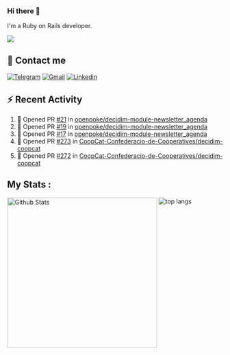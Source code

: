 ### Hi there 👋

I'm a Ruby on Rails developer.

<img src="https://komarev.com/ghpvc/?username=antopalidi&color=blueviolet">

## 📩 Contact me 
[![Telegram](https://img.shields.io/badge/Telegram-2CA5E0?style=for-the-badge&logo=telegram&logoColor=white)](https://t.me/anna_top)
[![Gmail](https://img.shields.io/badge/email-D14836?style=for-the-badge&logo=gmail&logoColor=white)](mailto:topalidisanna@gmail.com)
[![Linkedin](https://img.shields.io/badge/LinkedIn-0077B5?style=for-the-badge&logo=linkedin&logoColor=white)](https://www.linkedin.com/in/topalidi/)
<!-- [![Codewars](https://img.shields.io/badge/Codewars-B1361E?style=for-the-badge&logo=Codewars&logoColor=white)](https://www.codewars.com/users/antopalidi) -->

## :zap: Recent Activity

<!--START_SECTION:activity-->
1. 💪 Opened PR [#21](https://github.com/openpoke/decidim-module-newsletter_agenda/pull/21) in [openpoke/decidim-module-newsletter_agenda](https://github.com/openpoke/decidim-module-newsletter_agenda)
2. 💪 Opened PR [#19](https://github.com/openpoke/decidim-module-newsletter_agenda/pull/19) in [openpoke/decidim-module-newsletter_agenda](https://github.com/openpoke/decidim-module-newsletter_agenda)
3. 💪 Opened PR [#17](https://github.com/openpoke/decidim-module-newsletter_agenda/pull/17) in [openpoke/decidim-module-newsletter_agenda](https://github.com/openpoke/decidim-module-newsletter_agenda)
4. 💪 Opened PR [#273](https://github.com/CoopCat-Confederacio-de-Cooperatives/decidim-coopcat/pull/273) in [CoopCat-Confederacio-de-Cooperatives/decidim-coopcat](https://github.com/CoopCat-Confederacio-de-Cooperatives/decidim-coopcat)
5. 💪 Opened PR [#272](https://github.com/CoopCat-Confederacio-de-Cooperatives/decidim-coopcat/pull/272) in [CoopCat-Confederacio-de-Cooperatives/decidim-coopcat](https://github.com/CoopCat-Confederacio-de-Cooperatives/decidim-coopcat)
<!--END_SECTION:activity-->

## My Stats :
<!--
<img alt="activity" src="https://streak-stats.demolab.com?user=antopalidi" />
-->
<div>
<img align="top" width="350px" alt="Github Stats" src="https://github-readme-stats-1-brown.vercel.app/api?username=antopalidi&count_private=true&show_icons=true&hide_border=true" />
<img align="top" alt="top langs" src="https://github-readme-stats-1-brown.vercel.app/api/top-langs/?username=antopalidi&layout=compact" />
 </div>
<!--
#### [My CV](https://antopalidi.github.io/my_cv/)
-->

<!--
**antopalidi/antopalidi** is a ✨ _special_ ✨ repository because its `README.md` (this file) appears on your GitHub profile.
-->
